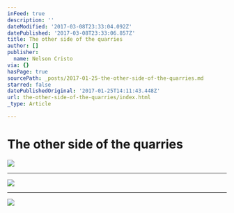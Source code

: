 ```yaml
---
inFeed: true
description: ''
dateModified: '2017-03-08T23:33:04.092Z'
datePublished: '2017-03-08T23:33:06.857Z'
title: The other side of the quarries
author: []
publisher:
  name: Nelson Cristo
via: {}
hasPage: true
sourcePath: _posts/2017-01-25-the-other-side-of-the-quarries.md
starred: false
datePublishedOriginal: '2017-01-25T14:11:43.448Z'
url: the-other-side-of-the-quarries/index.html
_type: Article

---
```

# The other side of the quarries
![](https://the-grid-user-content.s3-us-west-2.amazonaws.com/c73ec0c2-0381-4e7e-9add-d60d0f5bfa9a.jpg)

---

![](https://the-grid-user-content.s3-us-west-2.amazonaws.com/097c45f5-6452-4a96-9533-4a1b438a4bea.jpg)

---

![](https://the-grid-user-content.s3-us-west-2.amazonaws.com/322e2a54-f493-41a7-8af6-1790f76caee5.jpg)